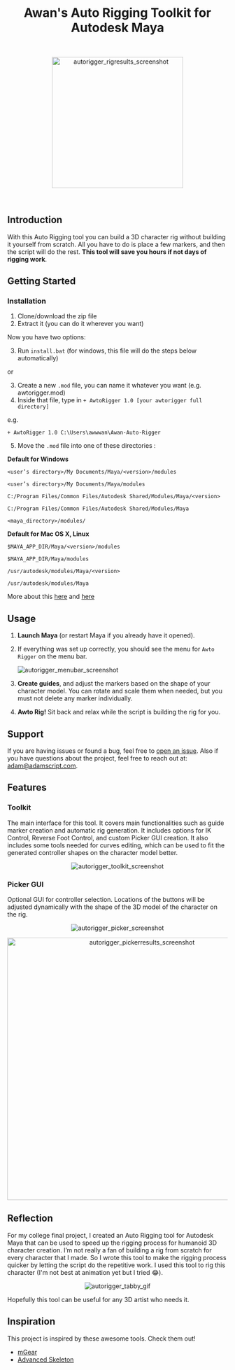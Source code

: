 <h1 align="center">
  Awan's Auto Rigging Toolkit for Autodesk Maya
</h1>
<br>
<p align="center">
  <img src="https://user-images.githubusercontent.com/69242299/183228839-b4356401-ebe6-4091-8059-513e7d92829c.png" alt="autorigger_rigresults_screenshot" width="300" />
</p>
<br>

## Introduction

With this Auto Rigging tool you can build a 3D character rig without building it yourself from scratch. All you have to do is place a few markers, and then the script will do the rest. **This tool will save you hours if not days of rigging work**.

## Getting Started
### Installation

1. Clone/download the zip file
2. Extract it (you can do it wherever you want)

Now you have two options:  

3. Run `install.bat` (for windows, this file will do the steps below automatically)

or

3. Create a new `.mod` file, you can name it whatever you want (e.g. awtorigger.mod)
4. Inside that file, type in `+ AwtoRigger 1.0 [your awtorigger full directory]`

e.g.

    + AwtoRigger 1.0 C:\Users\awwwan\Awan-Auto-Rigger

5. Move the `.mod` file into one of these directories :

**Default for Windows**
```
<user’s directory>/My Documents/Maya/<version>/modules

<user’s directory>/My Documents/Maya/modules

C:/Program Files/Common Files/Autodesk Shared/Modules/Maya/<version>

C:/Program Files/Common Files/Autodesk Shared/Modules/Maya

<maya_directory>/modules/
```

**Default for Mac OS X, Linux**
```
$MAYA_APP_DIR/Maya/<version>/modules

$MAYA_APP_DIR/Maya/modules

/usr/autodesk/modules/Maya/<version>

/usr/autodesk/modules/Maya
```

More about this [here](https://knowledge.autodesk.com/support/maya/learn-explore/caas/CloudHelp/cloudhelp/2020/ENU/Maya-EnvVar/files/GUID-228CCA33-4AFE-4380-8C3D-18D23F7EAC72-htm.html) and [here](https://help.autodesk.com/view/MAYAUL/2016/ENU/?guid=__files_GUID_CB76E356_753B_4837_8C5B_3296C14872CA_htm)  

## Usage

1. **Launch Maya** (or restart Maya if you already have it opened). 
2. If everything was set up correctly, you should see the menu for `Awto Rigger` on the menu bar.

    ![autorigger_menubar_screenshot](https://user-images.githubusercontent.com/69242299/183229169-44e8b5b9-d19e-4ce0-95ec-add8001e248e.png)

3. **Create guides**, and adjust the markers based on the shape of your character model. You can rotate and scale them when needed, but you must not delete any marker individually.
4. **Awto Rig!** Sit back and relax while the script is building the rig for you.

## Support
If you are having issues or found a bug, feel free to [open an issue](https://github.com/adamscript/Auto-Rigger/issues). Also if you have questions about the project, feel free to reach out at: <adam@adamscript.com>.

## Features
### Toolkit
The main interface for this tool. It covers main functionalities such as guide marker creation and automatic rig generation. It includes options for IK Control, Reverse Foot Control, and custom Picker GUI creation. It also includes some tools needed for curves editing, which can be used to fit the generated controller shapes on the character model better.

<p align="center">
  <img src="https://user-images.githubusercontent.com/69242299/183229012-c50692e3-8f74-4ec6-9436-b7e7e8350502.png" alt="autorigger_toolkit_screenshot" />
</p>

### Picker GUI
Optional GUI for controller selection. Locations of the buttons will be adjusted dynamically with the shape of the 3D model of the character on the rig.

<p align="center">
  <img src="https://user-images.githubusercontent.com/69242299/183229016-7a32fdc0-a975-4730-b97c-96ff5eb6dc30.png" alt="autorigger_picker_screenshot" />
</p>

<p align="center">
  <img width="600" src="https://user-images.githubusercontent.com/69242299/183294091-6879443f-c2c4-41ab-a9a7-6712d541fb60.png" alt="autorigger_pickerresults_screenshot" />
</p>

## Reflection
For my college final project, I created an Auto Rigging tool for Autodesk Maya that can be used to speed up the rigging process for humanoid 3D character creation. I’m not really a fan of building a rig from scratch for every character that I made. So I wrote this tool to make the rigging process quicker by letting the script do the repetitive work. I used this tool to rig this character (I'm not best at animation yet but I tried 😂).

<p align="center">
  <img src="https://user-images.githubusercontent.com/69242299/183229338-b34c9975-1c10-4e14-9371-279bad78b995.gif" alt="autorigger_tabby_gif" />
</p>

Hopefully this tool can be useful for any 3D artist who needs it.

## Inspiration
This project is inspired by these awesome tools. Check them out!
- [mGear](http://www.mgear-framework.com/)
- [Advanced Skeleton](https://www.animationstudios.com.au/advanced-skeleton)
